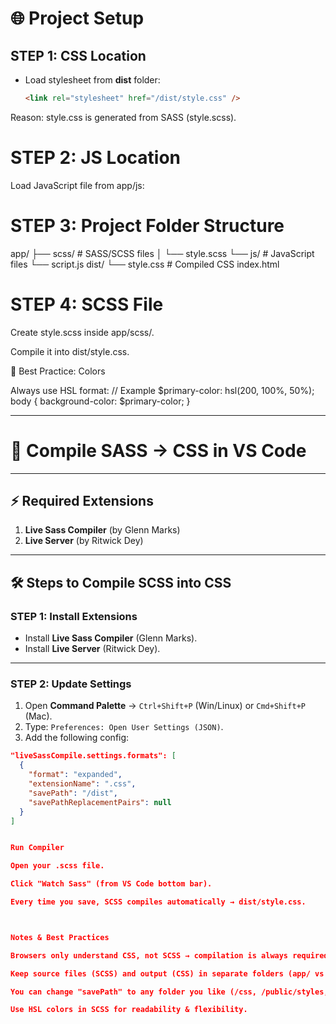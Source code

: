# 🌐 Project Setup

## STEP 1: CSS Location

- Load stylesheet from **dist** folder:
  ```html
  <link rel="stylesheet" href="/dist/style.css" />
  ```

Reason: style.css is generated from SASS (style.scss).

# STEP 2: JS Location

Load JavaScript file from app/js:

<script src="/app/js/script.js"></script>

# STEP 3: Project Folder Structure

app/
├── scss/ # SASS/SCSS files
│ └── style.scss
└── js/ # JavaScript files
└── script.js
dist/
└── style.css # Compiled CSS
index.html

# STEP 4: SCSS File

Create style.scss inside app/scss/.

Compile it into dist/style.css.

🎨 Best Practice: Colors

Always use HSL format:
// Example
$primary-color: hsl(200, 100%, 50%);
body {
background-color: $primary-color;
}

---

# 🎨 Compile SASS → CSS in VS Code

---

## ⚡ Required Extensions

1. **Live Sass Compiler** (by Glenn Marks)
2. **Live Server** (by Ritwick Dey)

---

## 🛠️ Steps to Compile SCSS into CSS

### STEP 1: Install Extensions

- Install **Live Sass Compiler** (Glenn Marks).
- Install **Live Server** (Ritwick Dey).

---

### STEP 2: Update Settings

1. Open **Command Palette** → `Ctrl+Shift+P` (Win/Linux) or `Cmd+Shift+P` (Mac).
2. Type: `Preferences: Open User Settings (JSON)`.
3. Add the following config:

```json
"liveSassCompile.settings.formats": [
  {
    "format": "expanded",
    "extensionName": ".css",
    "savePath": "/dist",
    "savePathReplacementPairs": null
  }
]


Run Compiler

Open your .scss file.

Click "Watch Sass" (from VS Code bottom bar).

Every time you save, SCSS compiles automatically → dist/style.css.



Notes & Best Practices

Browsers only understand CSS, not SCSS → compilation is always required.

Keep source files (SCSS) and output (CSS) in separate folders (app/ vs dist/).

You can change "savePath" to any folder you like (/css, /public/styles, etc.).

Use HSL colors in SCSS for readability & flexibility.
```
